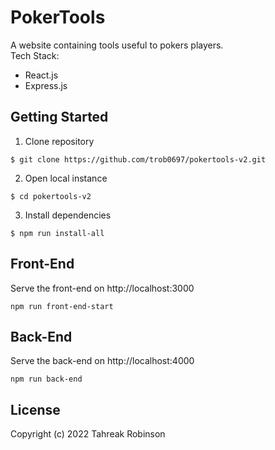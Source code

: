 # PokerTools

A website containing tools useful to pokers players.  
Tech Stack:
- React.js
- Express.js

## Getting Started
1. Clone repository
```
$ git clone https://github.com/trob0697/pokertools-v2.git
```
2. Open local instance
```
$ cd pokertools-v2
```
3. Install dependencies
```
$ npm run install-all
```

## Front-End
Serve the front-end on http://localhost:3000
```
npm run front-end-start
```

## Back-End
Serve the back-end on http://localhost:4000
```
npm run back-end
```

## License

Copyright (c) 2022 Tahreak Robinson

